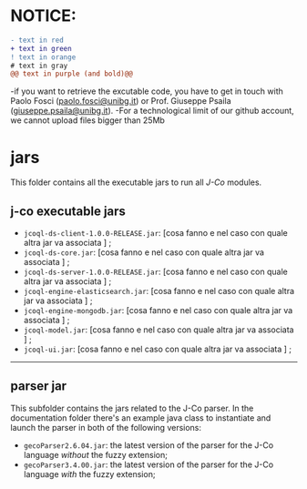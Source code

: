 # NOTICE:
```diff
- text in red
+ text in green
! text in orange
# text in gray
@@ text in purple (and bold)@@
```
-if you want to retrieve the excutable code, you have to get in touch with Paolo Fosci (paolo.fosci@unibg.it) or Prof. Giuseppe Psaila (giuseppe.psaila@unibg.it).
-For a technological limit of our github account, we cannot upload files bigger than 25Mb

# jars
This folder contains all the executable jars to run all _J-Co_ modules.

## j-co executable jars
 * `jcoql-ds-client-1.0.0-RELEASE.jar`: [cosa fanno e nel caso con quale altra jar va associata ] ;
 * `jcoql-ds-core.jar`: [cosa fanno e nel caso con quale altra jar va associata ] ;
 * `jcoql-ds-server-1.0.0-RELEASE.jar`: [cosa fanno e nel caso con quale altra jar va associata ] ;	
 * `jcoql-engine-elasticsearch.jar`: [cosa fanno e nel caso con quale altra jar va associata ] ;	
 * `jcoql-engine-mongodb.jar`: [cosa fanno e nel caso con quale altra jar va associata ] ;
 * `jcoql-model.jar`: [cosa fanno e nel caso con quale altra jar va associata ] ;	
 * `jcoql-ui.jar`: [cosa fanno e nel caso con quale altra jar va associata ] ;

--------------------
## parser jar
This subfolder contains the jars related to the J-Co parser.
In the documentation folder there's an example java class to instantiate and launch the parser in both of the following versions:
 * `gecoParser2.6.04.jar`: the latest version of the parser for the J-Co language _without_ the fuzzy extension; 
 * `gecoParser3.4.00.jar`: the latest version of the parser for the J-Co language _with_ the fuzzy extension;
